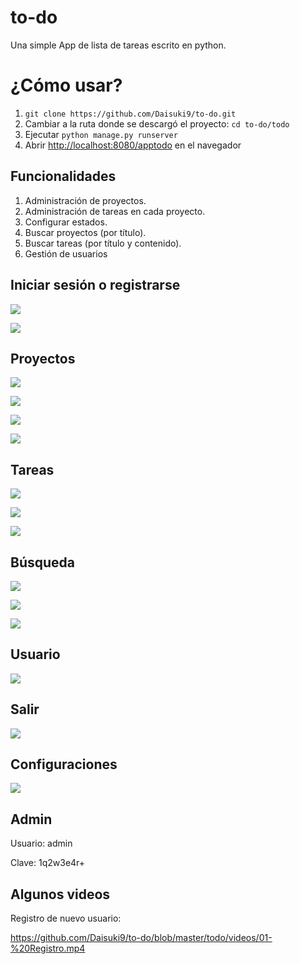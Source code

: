 # to-do
Una simple App de lista de tareas escrito en python.

¿Cómo usar?
==================

1. `git clone https://github.com/Daisuki9/to-do.git`
1. Cambiar a la ruta donde se descargó el proyecto: `cd to-do/todo`
1. Ejecutar `python manage.py runserver`
1. Abrir [http://localhost:8080/apptodo](http://localhost:8080/apptodo) en el navegador

## Funcionalidades

1. Administración de proyectos.
1. Administración de tareas en cada proyecto.
1. Configurar estados.
1. Buscar proyectos (por título).
1. Buscar tareas (por título y contenido).
1. Gestión de usuarios

## Iniciar sesión o registrarse

![](https://github.com/Daisuki9/to-do/blob/master/todo/screenshots/01-login.png)

![](https://github.com/Daisuki9/to-do/blob/master/todo/screenshots/02-registro.png)



## Proyectos

![](https://github.com/Daisuki9/to-do/blob/master/todo/screenshots/03-crear_primer_proyecto.png)

![](https://github.com/Daisuki9/to-do/blob/master/todo/screenshots/04-crear_primer_proyecto_formulario.png)

![](https://github.com/Daisuki9/to-do/blob/master/todo/screenshots/05-lista_proyectos.png)

![](https://github.com/Daisuki9/to-do/blob/master/todo/screenshots/06-detalle_proyecto.png)



## Tareas

![](https://github.com/Daisuki9/to-do/blob/master/todo/screenshots/07-agregar_nueva_tarea.png)

![](https://github.com/Daisuki9/to-do/blob/master/todo/screenshots/08-detalle_proyecto_con_una_tarea.png)

![](https://github.com/Daisuki9/to-do/blob/master/todo/screenshots/09-detalle_proyecto_con_una_tarea_cambio_de_estado.png)



## Búsqueda

![](https://github.com/Daisuki9/to-do/blob/master/todo/screenshots/10-busqueda_proyectos_o_tareas.png)

![](https://github.com/Daisuki9/to-do/blob/master/todo/screenshots/11-resultado_busqueda_tareas.png)

![](https://github.com/Daisuki9/to-do/blob/master/todo/screenshots/12-resultado_busqueda_proyectos.png)



## Usuario

![](https://github.com/Daisuki9/to-do/blob/master/todo/screenshots/13-ediar_perfil.png)



## Salir

![](https://github.com/Daisuki9/to-do/blob/master/todo/screenshots/14-salir.png)



## Configuraciones

![](https://github.com/Daisuki9/to-do/blob/master/todo/screenshots/15-configuraciones_estados_solo_admin.png)



## Admin

Usuario: admin

Clave: 1q2w3e4r+


## Algunos videos

Registro de nuevo usuario:

https://github.com/Daisuki9/to-do/blob/master/todo/videos/01-%20Registro.mp4

